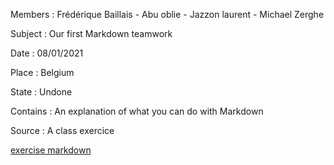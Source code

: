 Members : Frédérique Baillais - Abu oblie - Jazzon laurent - Michael Zerghe

Subject : Our first Markdown teamwork

Date : 08/01/2021

Place : Belgium

State : Undone

Contains : An explanation of what you can do with Markdown

Source : A class exercice

[exercise markdown](https://github.com/Laurent-Jazzon/exercise-markdown/blob/master/exercise-markdown.md)
